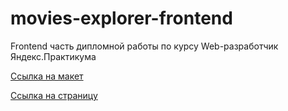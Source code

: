 # movies-explorer-frontend
Frontend часть дипломной работы по курсу Web-разработчик Яндекс.Практикума

[Ссылка на макет](https://disk.yandex.ru/d/RKrH4XliR8GbZw)

[Ссылка на страницу](https://movies.search.harkova.nomoredomains.monster/)
